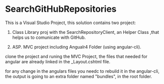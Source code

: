 # SearchGitHubRepositories



This is a Visual Studio Project, this solution contains two project:

1. Class Library proj with the SearchRepositoryClient, an Helper Class ,that helps us to comunicate with GitHub.

2. ASP. MVC project  including Angualr4 Folder (using angular-cli).

clone the project and runing the MVC Project, the files that needed for angular are already linked  in the _Layout.cshtml file.

for any change in the angulars files you needc to rebuild it in the angular-cli, the output is going to an extra folder named "bundles", in the root folder.

